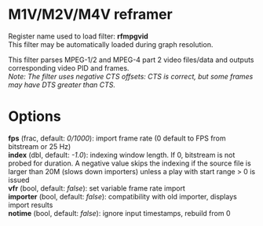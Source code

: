 <!-- automatically generated - do not edit, patch gpac/applications/gpac/gpac.c -->

# M1V/M2V/M4V reframer  
  
Register name used to load filter: __rfmpgvid__  
This filter may be automatically loaded during graph resolution.  
  
This filter parses MPEG-1/2 and MPEG-4 part 2 video files/data and outputs corresponding video PID and frames.  
_Note: The filter uses negative CTS offsets: CTS is correct, but some frames may have DTS greater than CTS._  
  

# Options    
  
<a id="fps">__fps__</a> (frac, default: _0/1000_): import frame rate (0 default to FPS from bitstream or 25 Hz)  
<a id="index">__index__</a> (dbl, default: _-1.0_): indexing window length. If 0, bitstream is not probed for duration. A negative value skips the indexing if the source file is larger than 20M (slows down importers) unless a play with start range > 0 is issued  
<a id="vfr">__vfr__</a> (bool, default: _false_): set variable frame rate import  
<a id="importer">__importer__</a> (bool, default: _false_): compatibility with old importer, displays import results  
<a id="notime">__notime__</a> (bool, default: _false_): ignore input timestamps, rebuild from 0  
  
